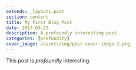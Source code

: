 ```yaml
---
extends: _layouts.post
section: content
title: My First Blog Post
date: 2017-03-23
description: A profoundly interesting post.
categories: [profundity]
cover_image: /assets/img/post-cover-image-2.png
---
```


This post is *profoundly* interesting.

